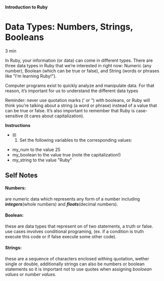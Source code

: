 **Introduction to Ruby**

# Data Types: Numbers, Strings, Booleans

3 min

In Ruby, your information (or data) can come in different types. There are three data types in Ruby that we’re interested in right now: Numeric (any number), Boolean (which can be true or false), and String (words or phrases like "I'm learning Ruby!").

Computer programs exist to quickly analyze and manipulate data. For that reason, it’s important for us to understand the different data types

Reminder: never use quotation marks (‘ or “) with booleans, or Ruby will think you’re talking about a string (a word or phrase) instead of a value that can be true or false. It’s also important to remember that Ruby is case-sensitive (it cares about capitalization).

**Instructions**

- [x] 1. Set the following variables to the corresponding values:

* my_num to the value 25
* my_boolean to the value true (note the capitalization!)
* my_string to the value "Ruby"

## Self Notes

#### Numbers: 
are numeric data which represents any form of a number including ***integers***(whole numbers) and ***floats***(decimal numbers).

#### Boolean:
these are data types that represent on of two statements, a truth or false. use cases involves conditional programing, (ex. if a condition is truth execute this code or if false execute some other code).

#### Strings:
these are a sequence of characters enclosed withing quotation, wether single or double, additionally strings can also be numbers or boolean statements so it is important not to use quotes when assigning *booloean values* or *number values*.

